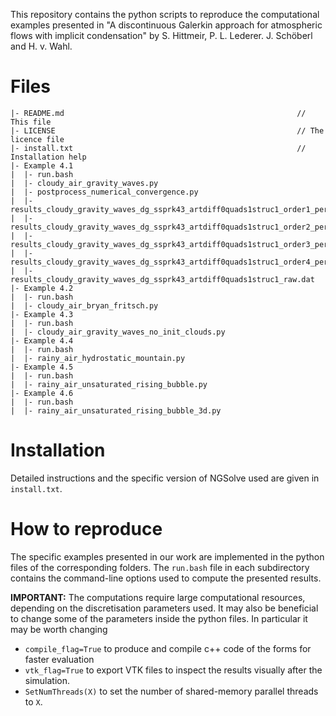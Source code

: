 This repository contains the python scripts to reproduce the computational examples presented in "A discontinuous Galerkin approach for atmospheric flows with implicit condensation" by S. Hittmeir, P. L. Lederer. J. Schöberl and H. v. Wahl.

# Files
```
|- README.md                                                    // This file
|- LICENSE                                                      // The licence file
|- install.txt                                                  // Installation help
|- Example 4.1
|  |- run.bash
|  |- cloudy_air_gravity_waves.py
|  |- postprocess_numerical_convergence.py
|  |- results_cloudy_gravity_waves_dg_ssprk43_artdiff0quads1struc1_order1_pert.txt
|  |- results_cloudy_gravity_waves_dg_ssprk43_artdiff0quads1struc1_order2_pert.txt
|  |- results_cloudy_gravity_waves_dg_ssprk43_artdiff0quads1struc1_order3_pert.txt
|  |- results_cloudy_gravity_waves_dg_ssprk43_artdiff0quads1struc1_order4_pert.txt
|  |- results_cloudy_gravity_waves_dg_ssprk43_artdiff0quads1struc1_raw.dat
|- Example 4.2
|  |- run.bash
|  |- cloudy_air_bryan_fritsch.py
|- Example 4.3
|  |- run.bash
|  |- cloudy_air_gravity_waves_no_init_clouds.py
|- Example 4.4
|  |- run.bash
|  |- rainy_air_hydrostatic_mountain.py
|- Example 4.5
|  |- run.bash
|  |- rainy_air_unsaturated_rising_bubble.py
|- Example 4.6
|  |- run.bash
|  |- rainy_air_unsaturated_rising_bubble_3d.py
```

# Installation

Detailed instructions and the specific version of NGSolve used are given in `install.txt`.

# How to reproduce
The specific examples presented in our work are implemented in the python files of the corresponding folders. The `run.bash` file in each subdirectory contains the command-line options used to compute the presented results. 

**IMPORTANT:** The computations require large computational resources, depending on the discretisation parameters used. It may also be beneficial to change some of the parameters inside the python files. In particular it may be worth changing 
- `compile_flag=True` to produce and compile c++ code of the forms for faster evaluation
- `vtk_flag=True` to export VTK files to inspect the results visually after the simulation. 
- `SetNumThreads(X)` to set the number of shared-memory parallel threads to `X`.
